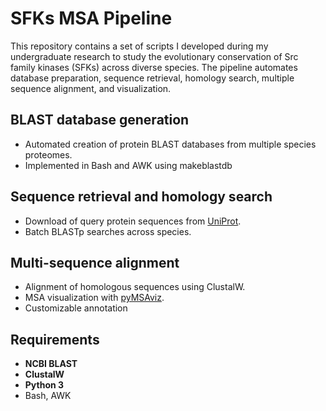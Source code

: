 # SFKs MSA Pipeline
This repository contains a set of scripts I developed during my undergraduate research to study the evolutionary conservation of Src family kinases (SFKs) across diverse species. The pipeline automates database preparation, sequence retrieval, homology search, multiple sequence alignment, and visualization.

## BLAST database generation
- Automated creation of protein BLAST databases from multiple species proteomes.
- Implemented in Bash and AWK using makeblastdb

## Sequence retrieval and homology search
- Download of query protein sequences from [UniProt](https://www.uniprot.org/).
- Batch BLASTp searches across species.

## Multi-sequence alignment
- Alignment of homologous sequences using ClustalW.
- MSA visualization with [pyMSAviz](https://github.com/moshi4/pyMSAviz).
- Customizable annotation

## Requirements
- **NCBI BLAST**
- **ClustalW**
- **Python 3**
- Bash, AWK
